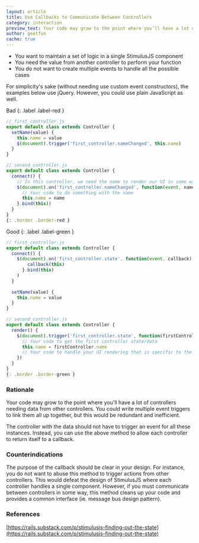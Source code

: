 ```yaml
---
layout: article
title: Use Callbacks to Communicate Between Controllers
category: interaction
preview_text: Your code may grow to the point where you’ll have a lot of controllers needing data from other controllers. You could write multiple event triggers to link them all up together, but this would be redundant and inefficient.
author: geetfun
cache: true
---
```


- You want to maintain a set of logic in a single StimulusJS component
- You need the value from another controller to perform your function
- You do not want to create multiple events to handle all the possible cases

For simplicity's sake (without needing use custom event constructors), the examples below use jQuery. However, you could use plain JavaScript as well.

Bad
{: .label .label-red }

```js
// first_controller.js
export default class extends Controller {
  setName(value) {
    this.name = value
    $(document).trigger('first_controller.nameChanged', this.name)
  }
}

// second_controller.js
export default class extends Controller {
  connect() {
    // In this controller, we need the name to render our UI in some way
    $(document).on('first_controller.nameChanged', function(event, name) {
      // Your code to do something with the name
      this.name = name
    }.bind(this))
  }
}
{: .border .border-red }
```

Good
{: .label .label-green }

```js
// first_controller.js
export default class extends Controller {
  connect() {
    $(document).on('first_controller.state', function(event, callback) {
        callback(this)
      }.bind(this)
    )
  }
  
  setName(value) {
    this.name = value
  }
}

// second_controller.js
export default class extends Controller {
  render() {
    $(document).trigger('first_controller.state', function(firstController) {
      // Your code to get the first controller state/data
      this.name = firstController.name
      // Your code to handle your UI rendering that is specific to the second controller
    })
  }
}
{: .border .border-green }
```

### Rationale
Your code may grow to the point where you'll have a lot of controllers needing data from other controllers. You could write multiple event triggers to link them all up together, but this would be redundant and inefficient.

The controller with the data should not have to trigger an event for all these instances. Instead, you can use the above method to allow each controller to return itself to a callback. 

### Counterindications
The purpose of the callback should be clear in your design. For instance, you do not want to abuse this method to trigger actions from other controllers. This would defeat the design of StimulusJS where each controller handles a single component. However, if you must communicate between controllers in some way, this method cleans up your code and provides a common interface (ie. message bus design pattern).

### References
[https://rails.substack.com/p/stimulusjs-finding-out-the-state](https://rails.substack.com/p/stimulusjs-finding-out-the-state)
